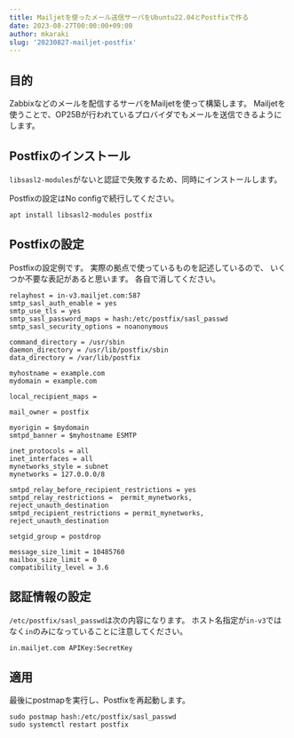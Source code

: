```yaml
---
title: Mailjetを使ったメール送信サーバをUbuntu22.04とPostfixで作る
date: 2023-08-27T00:00:00+09:00
author: mkaraki
slug: '20230827-mailjet-postfix'
---
```


## 目的

Zabbixなどのメールを配信するサーバをMailjetを使って構築します。
Mailjetを使うことで、OP25Bが行われているプロバイダでもメールを送信できるようにします。

## Postfixのインストール

`libsasl2-modules`がないと認証で失敗するため、同時にインストールします。

Postfixの設定はNo configで続行してください。

```
apt install libsasl2-modules postfix 
```

## Postfixの設定

Postfixの設定例です。
実際の拠点で使っているものを記述しているので、
いくつか不要な表記があると思います。
各自で消してください。

```
relayhost = in-v3.mailjet.com:587
smtp_sasl_auth_enable = yes
smtp_use_tls = yes
smtp_sasl_password_maps = hash:/etc/postfix/sasl_passwd
smtp_sasl_security_options = noanonymous

command_directory = /usr/sbin
daemon_directory = /usr/lib/postfix/sbin
data_directory = /var/lib/postfix

myhostname = example.com
mydomain = example.com

local_recipient_maps =

mail_owner = postfix

myorigin = $mydomain
smtpd_banner = $myhostname ESMTP

inet_protocols = all
inet_interfaces = all
mynetworks_style = subnet
mynetworks = 127.0.0.0/8

smtpd_relay_before_recipient_restrictions = yes
smtpd_relay_restrictions =  permit_mynetworks, reject_unauth_destination
smtpd_recipient_restrictions = permit_mynetworks, reject_unauth_destination

setgid_group = postdrop

message_size_limit = 10485760
mailbox_size_limit = 0
compatibility_level = 3.6
```

## 認証情報の設定

`/etc/postfix/sasl_passwd`は次の内容になります。
ホスト名指定が`in-v3`ではなく`in`のみになっていることに注意してください。

```
in.mailjet.com APIKey:SecretKey
```

## 適用

最後にpostmapを実行し、Postfixを再起動します。

```
sudo postmap hash:/etc/postfix/sasl_passwd
sudo systemctl restart postfix
```
